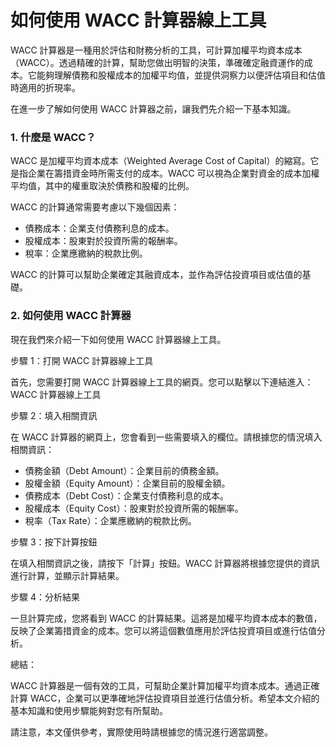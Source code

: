 如何使用 WACC 計算器線上工具
=================

WACC 計算器是一種用於評估和財務分析的工具，可計算加權平均資本成本（WACC）。透過精確的計算，幫助您做出明智的決策，準確確定融資運作的成本。它能夠理解債務和股權成本的加權平均值，並提供洞察力以便評估項目和估值時適用的折現率。

在進一步了解如何使用 WACC 計算器之前，讓我們先介紹一下基本知識。

### 1. 什麼是 WACC？

WACC 是加權平均資本成本（Weighted Average Cost of Capital）的縮寫。它是指企業在籌措資金時所需支付的成本。WACC 可以視為企業對資金的成本加權平均值，其中的權重取決於債務和股權的比例。

WACC 的計算通常需要考慮以下幾個因素：

- 債務成本：企業支付債務利息的成本。
- 股權成本：股東對於投資所需的報酬率。
- 稅率：企業應繳納的稅款比例。

WACC 的計算可以幫助企業確定其融資成本，並作為評估投資項目或估值的基礎。

### 2. 如何使用 WACC 計算器

現在我們來介紹一下如何使用 WACC 計算器線上工具。

步驟 1：打開 WACC 計算器線上工具

首先，您需要打開 WACC 計算器線上工具的網頁。您可以點擊以下連結進入：WACC 計算器線上工具

步驟 2：填入相關資訊

在 WACC 計算器的網頁上，您會看到一些需要填入的欄位。請根據您的情況填入相關資訊：

- 債務金額（Debt Amount）：企業目前的債務金額。
- 股權金額（Equity Amount）：企業目前的股權金額。
- 債務成本（Debt Cost）：企業支付債務利息的成本。
- 股權成本（Equity Cost）：股東對於投資所需的報酬率。
- 稅率（Tax Rate）：企業應繳納的稅款比例。

步驟 3：按下計算按鈕

在填入相關資訊之後，請按下「計算」按鈕。WACC 計算器將根據您提供的資訊進行計算，並顯示計算結果。

步驟 4：分析結果

一旦計算完成，您將看到 WACC 的計算結果。這將是加權平均資本成本的數值，反映了企業籌措資金的成本。您可以將這個數值應用於評估投資項目或進行估值分析。

總結：

WACC 計算器是一個有效的工具，可幫助企業計算加權平均資本成本。通過正確計算 WACC，企業可以更準確地評估投資項目並進行估值分析。希望本文介紹的基本知識和使用步驟能夠對您有所幫助。

請注意，本文僅供參考，實際使用時請根據您的情況進行適當調整。